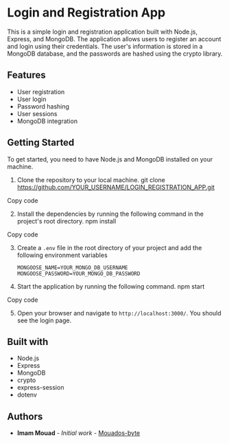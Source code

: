 # Login and Registration App

This is a simple login and registration application built with Node.js, Express, and MongoDB. The application allows users to register an account and login using their credentials. The user's information is stored in a MongoDB database, and the passwords are hashed using the crypto library.

## Features
- User registration
- User login
- Password hashing
- User sessions
- MongoDB integration

## Getting Started

To get started, you need to have Node.js and MongoDB installed on your machine.

1. Clone the repository to your local machine.
git clone https://github.com/YOUR_USERNAME/LOGIN_REGISTRATION_APP.git

Copy code

2. Install the dependencies by running the following command in the project's root directory.
npm install

Copy code

3. Create a `.env` file in the root directory of your project and add the following environment variables
    ```
    MONGOOSE_NAME=YOUR_MONGO_DB_USERNAME
    MONGOOSE_PASSWORD=YOUR_MONGO_DB_PASSWORD
    ```

4. Start the application by running the following command.
npm start

Copy code

5. Open your browser and navigate to `http://localhost:3000/`. You should see the login page.

## Built with
- Node.js
- Express
- MongoDB
- crypto
- express-session
- dotenv

## Authors

* **Imam Mouad** - *Initial work* - [Mouados-byte](https://github.com/Mouados-byte)
